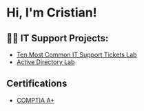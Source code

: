 <h1>Hi, I'm Cristian!

<h2>👨‍💻 IT Support Projects:</h2>

- [Ten Most Common IT Support Tickets Lab](https://github.com/YaboyC3/toptenhelpdesktickets)
- [Active Directory Lab](https://github.com/YaboyC3/ActiveDirectoryLab)

<h2>Certifications</h2>

- [COMPTIA A+](https://i.imgur.com/Jc48pMJ.png)


<!--
**joshmadakor1/joshmadakor1** is a ✨ _special_ ✨ repository because its `README.md` (this file) appears on your GitHub profile.

Here are some ideas to get you started:

- 🔭 I’m currently working on ...
- 🌱 I’m currently learning ...
- 👯 I’m looking to collaborate on ...
- 🤔 I’m looking for help with ...
- 💬 Ask me about ...
- 📫 How to reach me: ...
- 😄 Pronouns: ...
- ⚡ Fun fact: ...
-->
